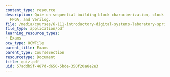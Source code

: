 ```yaml
---
content_type: resource
description: Quiz on sequential building block characterization, clock gating circuit,  arithmetic,
  FPGA, and Verilog.
file: /media/courses/6-111-introductory-digital-systems-laboratory-spring-2006/57addb5f487dd6505bde350f20a8e2e3_quiz.pdf
file_type: application/pdf
learning_resource_types:
- Exams
ocw_type: OCWFile
parent_title: Exams
parent_type: CourseSection
resourcetype: Document
title: quiz.pdf
uid: 57addb5f-487d-d650-5bde-350f20a8e2e3
---
```

